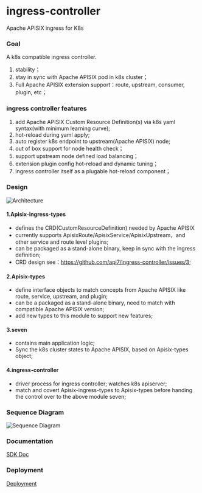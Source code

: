 # ingress-controller
Apache APISIX ingress for K8s

### Goal

A k8s compatible ingress controller.
1. stability；
2. stay in sync with Apache APISIX pod in k8s cluster；
3. Full Apache APISIX extension support：route, upstream, consumer, plugin, etc；


### ingress controller features

 1. add Apache APISIX Custom Resource Definition(s) via k8s yaml syntax(with minimum learning curve);
 2. hot-reload during yaml apply;
 3. auto register k8s endpoint to upstream(Apache APISIX) node;
 4. out of box support for node health check；
 5. support upstream node defined load balancing；
 6. extension plugin config hot-reload and dynamic tuning；
 7. ingress controller itself as a plugable hot-reload component；


### Design

![Architecture](https://github.com/api7/ingress-controller/blob/master/doc/imgs/module.png)

#### 1.Apisix-ingress-types
   - defines the CRD(CustomResourceDefinition) needed by Apache APISIX
   - currently supports ApisixRoute/ApisixService/ApisixUpstream，and other service and route level plugins;
   - can be packaged as a stand-alone binary, keep in sync with the ingress definition;
   - CRD design see：https://github.com/api7/ingress-controller/issues/3;

#### 2.Apisix-types
   - define interface objects to match concepts from Apache APISIX like route, service, upstream, and plugin;
   - can be a packaged as a stand-alone binary, need to match with compatible Apache APISIX version;
   - add new types to this module to support new features;

#### 3.seven
   - contains main application logic;
   - Sync the k8s cluster states to Apache APISIX, based on Apisix-types object;

#### 4.ingress-controller
   - driver process for ingress controller; watches k8s apiserver;
   - match and covert Apisix-ingress-types to Apisix-types before handing the control over to the above module seven;


### Sequence Diagram

![Sequence Diagram](https://github.com/api7/ingress-controller/blob/master/doc/imgs/flow.png)

### Documentation
[SDK Doc](doc/dev/develop.md)

### Deployment
[Deployment](doc/deploy/deploy.md)
